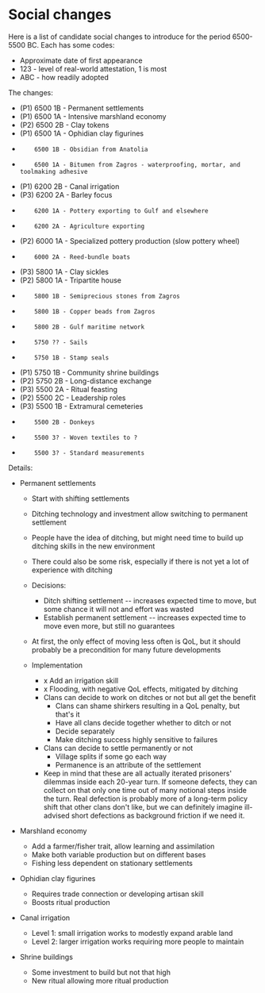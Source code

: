 # Social changes

Here is a list of candidate social changes to introduce for the
period 6500-5500 BC. Each has some codes:

*    Approximate date of first appearance
*    123 - level of real-world attestation, 1 is most
*    ABC - how readily adopted

The changes:

*    (P1) 6500 1B - Permanent settlements
*    (P1) 6500 1A - Intensive marshland economy
*    (P2) 6500 2B - Clay tokens
*    (P1) 6500 1A - Ophidian clay figurines
*         6500 1B - Obsidian from Anatolia
*         6500 1A - Bitumen from Zagros - waterproofing, mortar, and toolmaking adhesive
*    (P1) 6200 2B - Canal irrigation
*    (P3) 6200 2A - Barley focus
*         6200 1A - Pottery exporting to Gulf and elsewhere
*         6200 2A - Agriculture exporting
*    (P2) 6000 1A - Specialized pottery production (slow pottery wheel)
*         6000 2A - Reed-bundle boats 
*    (P3) 5800 1A - Clay sickles
*    (P2) 5800 1A - Tripartite house
*         5800 1B - Semiprecious stones from Zagros
*         5800 1B - Copper beads from Zagros
*         5800 2B - Gulf maritime network
*         5750 ?? - Sails
*         5750 1B - Stamp seals
*    (P1) 5750 1B - Community shrine buildings
*    (P2) 5750 2B - Long-distance exchange
*    (P3) 5500 2A - Ritual feasting
*    (P2) 5500 2C - Leadership roles
*    (P3) 5500 1B - Extramural cemeteries
*         5500 2B - Donkeys
*         5500 3? - Woven textiles to ?
*         5500 3? - Standard measurements

Details:

*   Permanent settlements

    *   Start with shifting settlements
    *   Ditching technology and investment allow switching to permanent settlement
    
    *   People have the idea of ditching, but might need time to build up ditching
        skills in the new environment
    *   There could also be some risk, especially if there is not yet a lot of
        experience with ditching
    *   Decisions:
        
        *   Ditch shifting settlement -- increases expected time to move, but some
            chance it will not and effort was wasted
        *   Establish permanent settlement -- increases expected time to move even
            more, but still no guarantees

    *   At first, the only effect of moving less often is QoL, but it should probably
        be a precondition for many future developments

    *   Implementation

        *   x Add an irrigation skill
        *   x Flooding, with negative QoL effects, mitigated by ditching
        *   Clans can decide to work on ditches or not but all get the benefit
            *   Clans can shame shirkers resulting in a QoL penalty, but that's it
            *   Have all clans decide together whether to ditch or not
            *   Decide separately
            *   Make ditching success highly sensitive to failures
        *   Clans can decide to settle permanently or not
            *   Village splits if some go each way
            *   Permanence is an attribute of the settlement
        *   Keep in mind that these are all actually iterated prisoners' dilemmas
            inside each 20-year turn. If someone defects, they can collect on that
            only one time out of many notional steps inside the turn. Real defection
            is probably more of a long-term policy shift that other clans don't like,
            but we can definitely imagine ill-advised short defections as background
            friction if we need it.

*   Marshland economy

    *   Add a farmer/fisher trait, allow learning and assimilation
    *   Make both variable production but on different bases
    *   Fishing less dependent on stationary settlements
     
*   Ophidian clay figurines

    *   Requires trade connection or developing artisan skill
    *   Boosts ritual production

*   Canal irrigation
    *   Level 1: small irrigation works to modestly expand arable land
    *   Level 2: larger irrigation works requiring more people to maintain

*   Shrine buildings

    *   Some investment to build but not that high
    *   New ritual allowing more ritual production